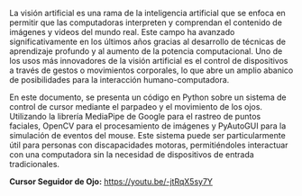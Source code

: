 La visión artificial es una rama de la inteligencia artificial que se enfoca en permitir que las computadoras interpreten y comprendan el contenido de imágenes y videos del mundo real. 
Este campo ha avanzado significativamente en los últimos años gracias al desarrollo de técnicas de aprendizaje profundo y al aumento de la potencia computacional. 
Uno de los usos más innovadores de la visión artificial es el control de dispositivos a través de gestos o movimientos corporales, lo que abre un amplio abanico de posibilidades para la interacción humano-computadora.

En este documento, se presenta un código en Python sobre un sistema de control de cursor mediante el parpadeo y el movimiento de los ojos. 
Utilizando la librería MediaPipe de Google para el rastreo de puntos faciales, OpenCV para el procesamiento de imágenes y PyAutoGUI para la simulación de eventos del mouse. 
Este sistema puede ser particularmente útil para personas con discapacidades motoras, permitiéndoles interactuar con una computadora sin la necesidad de dispositivos de entrada tradicionales.

**Cursor Seguidor de Ojo:** https://youtu.be/-jtRqX5sy7Y

